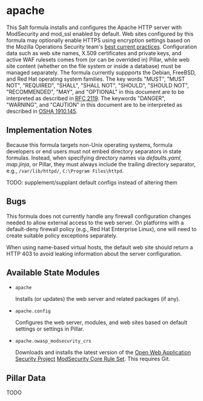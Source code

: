 # apache

This Salt formula installs and configures the Apache HTTP server with
ModSecurity and mod_ssl enabled by default.  Web sites configured by
this formula may optionally enable HTTPS using encryption settings
based on the Mozilla Operations Security team's
[best current practices](https://wiki.mozilla.org/Security/Server_Side_TLS).
Configuration data such as web site names, X.509 certificates and
private keys, and active WAF rulesets comes from (or can be overrided
in) Pillar, while web site content (whether on the file system or
inside a database) must be managed separately.  The formula currently
suppports the Debian, FreeBSD, and Red Hat operating system families.
The key words "MUST", "MUST NOT", "REQUIRED", "SHALL", "SHALL NOT",
"SHOULD", "SHOULD NOT", "RECOMMENDED", "MAY", and "OPTIONAL" in this
document are to be interpreted as described in
[RFC 2119](http://www.rfc-editor.org/rfc/rfc2119.txt).  The keywords
"DANGER", "WARNING", and "CAUTION" in this document are to be
interpreted as described in
[OSHA 1910.145](https://www.osha.gov/pls/oshaweb/owadisp.show_document?p_table=standards&p_id=9794).

## Implementation Notes

Because this formula targets non-Unix operating systems, formula
developers or end users must not embed directory separators in state
formulas.  Instead, when specifying directory names via
*defaults.yaml*, *map.jinja*, or Pillar, they must always include the
trailing directory separator, e.g., `/var/lib/httpd/`, `C:\Program
Files\httpd`.

TODO: supplement/supplant default configs instead of altering them

## Bugs

This formula does not currently handle any firewall configuration
changes needed to allow external access to the web server.  On
platforms with a default-deny firewall policy (e.g., Red Hat
Enterprise Linux), one will need to create suitable policy exceptions
separately.

When using name-based virtual hosts, the default web site should
return a HTTP 403 to avoid leaking information about the server
configuration.

## Available State Modules

*   `apache`

    Installs (or updates) the web server and related packages (if
    any).

*   `apache.config`

    Configures the web server, modules, and web sites based on default
    settings or settings in Pillar.

*   `apache.owasp_modsecurity_crs`

	Downloads and installs the latest version of the
    [Open Web Application Security Project](https://www.owasp.org/)
    [ModSecurity Core Rule Set](https://github.com/SpiderLabs/owasp-modsecurity-crs).
    This requires Git.

## Pillar Data

TODO
